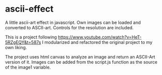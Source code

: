 # ascii-effect
A little ascii-art effect in javascript. Own images can be loaded and converted to ASCII-art.
Controls for the resolution are included.

This is a project following https://www.youtube.com/watch?v=HeT-5RZgEQY&t=587s
I modularized and refactored the original project to my own liking.

The project uses html canvas to analyze an image and return an ASCII-Art version of it.
Images can be added from the script.js function as the source of the image1 variable.
